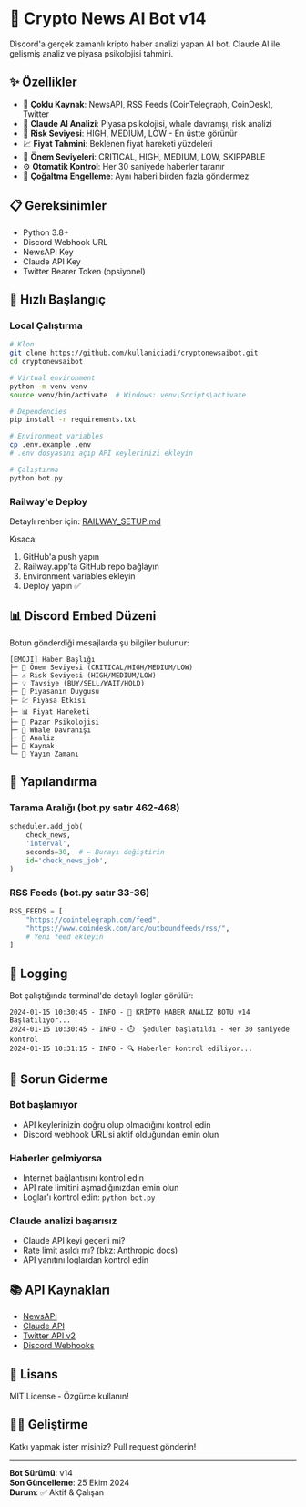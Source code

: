 # 🤖 Crypto News AI Bot v14

Discord'a gerçek zamanlı kripto haber analizi yapan AI bot. Claude AI ile gelişmiş analiz ve piyasa psikolojisi tahmini.

## ✨ Özellikler

- 📰 **Çoklu Kaynak**: NewsAPI, RSS Feeds (CoinTelegraph, CoinDesk), Twitter
- 🧠 **Claude AI Analizi**: Piyasa psikolojisi, whale davranışı, risk analizi
- 🎯 **Risk Seviyesi**: HIGH, MEDIUM, LOW - En üstte görünür
- 💹 **Fiyat Tahmini**: Beklenen fiyat hareketi yüzdeleri
- 🚨 **Önem Seviyeleri**: CRITICAL, HIGH, MEDIUM, LOW, SKIPPABLE
- ⚙️ **Otomatik Kontrol**: Her 30 saniyede haberler taranır
- 🔄 **Çoğaltma Engelleme**: Aynı haberi birden fazla göndermez

## 📋 Gereksinimler

- Python 3.8+
- Discord Webhook URL
- NewsAPI Key
- Claude API Key
- Twitter Bearer Token (opsiyonel)

## 🚀 Hızlı Başlangıç

### Local Çalıştırma

```bash
# Klon
git clone https://github.com/kullaniciadi/cryptonewsaibot.git
cd cryptonewsaibot

# Virtual environment
python -m venv venv
source venv/bin/activate  # Windows: venv\Scripts\activate

# Dependencies
pip install -r requirements.txt

# Environment variables
cp .env.example .env
# .env dosyasını açıp API keylerinizi ekleyin

# Çalıştırma
python bot.py
```

### Railway'e Deploy

Detaylı rehber için: [RAILWAY_SETUP.md](RAILWAY_SETUP.md)

Kısaca:
1. GitHub'a push yapın
2. Railway.app'ta GitHub repo bağlayın
3. Environment variables ekleyin
4. Deploy yapın ✅

## 📊 Discord Embed Düzeni

Botun gönderdiği mesajlarda şu bilgiler bulunur:

```
[EMOJI] Haber Başlığı
├─ 🎯 Önem Seviyesi (CRITICAL/HIGH/MEDIUM/LOW)
├─ ⚠️ Risk Seviyesi (HIGH/MEDIUM/LOW)
├─ 💡 Tavsiye (BUY/SELL/WAIT/HOLD)
├─ 💭 Piyasanın Duygusu
├─ 💹 Piyasa Etkisi
├─ 📊 Fiyat Hareketi
├─ 🧠 Pazar Psikolojisi
├─ 🐋 Whale Davranışı
├─ 💬 Analiz
├─ 📌 Kaynak
└─ 📅 Yayın Zamanı
```

## 🔧 Yapılandırma

### Tarama Aralığı (bot.py satır 462-468)
```python
scheduler.add_job(
    check_news,
    'interval',
    seconds=30,  # ← Burayı değiştirin
    id='check_news_job',
)
```

### RSS Feeds (bot.py satır 33-36)
```python
RSS_FEEDS = [
    "https://cointelegraph.com/feed",
    "https://www.coindesk.com/arc/outboundfeeds/rss/",
    # Yeni feed ekleyin
]
```

## 📝 Logging

Bot çalıştığında terminal'de detaylı loglar görülür:

```
2024-01-15 10:30:45 - INFO - 🤖 KRİPTO HABER ANALIZ BOTU v14 Başlatılıyor...
2024-01-15 10:30:45 - INFO - ⏱️  Şeduler başlatıldı - Her 30 saniyede kontrol
2024-01-15 10:31:15 - INFO - 🔍 Haberler kontrol ediliyor...
```

## 🐛 Sorun Giderme

### Bot başlamıyor
- API keylerinizin doğru olup olmadığını kontrol edin
- Discord webhook URL'si aktif olduğundan emin olun

### Haberler gelmiyorsa
- Internet bağlantısını kontrol edin
- API rate limitini aşmadığınızdan emin olun
- Loglar'ı kontrol edin: `python bot.py`

### Claude analizi başarısız
- Claude API keyi geçerli mi?
- Rate limit aşıldı mı? (bkz: Anthropic docs)
- API yanıtını loglardan kontrol edin

## 📚 API Kaynakları

- [NewsAPI](https://newsapi.org)
- [Claude API](https://docs.anthropic.com)
- [Twitter API v2](https://developer.twitter.com/en/docs)
- [Discord Webhooks](https://discord.com/developers/docs/resources/webhook)

## 📄 Lisans

MIT License - Özgürce kullanın!

## 👨‍💻 Geliştirme

Katkı yapmak ister misiniz? Pull request gönderin!

---

**Bot Sürümü**: v14  
**Son Güncelleme**: 25 Ekim 2024  
**Durum**: ✅ Aktif & Çalışan
